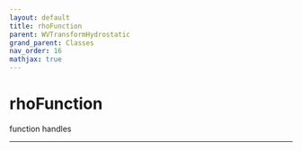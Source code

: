 ```yaml
---
layout: default
title: rhoFunction
parent: WVTransformHydrostatic
grand_parent: Classes
nav_order: 16
mathjax: true
---
```


#  rhoFunction

function handles


---

